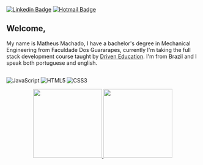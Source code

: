 [![Linkedin Badge](https://img.shields.io/badge/-LinkedIn-blue?style=flat&logo=Linkedin&logoColor=white&link=https://www.linkedin.com/in/matheus-de-montalverne-machado-44856a180/)](https://www.linkedin.com/in/matheus-de-montalverne-machado-44856a180/)
[![Hotmail Badge](https://img.shields.io/badge/-Hotmail-0078D4?style=flat-square&logo=microsoft-outlook&logoColor=white&link=mailto:matheus_m_machado@hotmail.com)](mailto:matheus_m_machado@hotmail.com)


## Welcome,

My name is Matheus Machado, I have a bachelor's degree in Mechanical Engineering from Faculdade Dos Guararapes, currently I'm taking the full stack development course taught by [Driven Education](https://www.driven.com.br/). I'm from Brazil and I speak both portuguese and english.

## 

![JavaScript](https://img.shields.io/badge/-JavaScript-black?style=flat-square&logo=javascript)
![HTML5](https://img.shields.io/badge/-HTML5-E34F26?style=flat-square&logo=html5&logoColor=white)
![CSS3](https://img.shields.io/badge/-CSS3-1572B6?style=flat-square&logo=css3)

<div align="center">
<a href="https://github.com/MatheusMachad00">
<img height="180em" src="https://github-readme-stats.vercel.app/api/top-langs/?username=MatheusMachad00&theme=tokyonight&layout=compact&langs_count=7"/>
<img height="180em" src="https://github-readme-stats.vercel.app/api?username=MatheusMachad00&theme=tokyonight&show_icons=true&include_all_commits=true&count_private=true"/>
</div>
